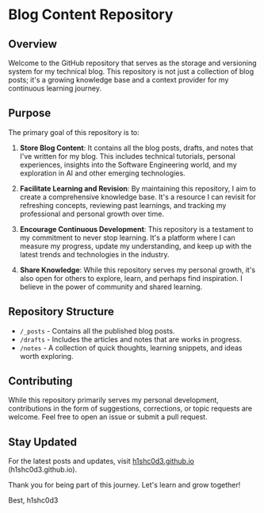 # Blog Content Repository

## Overview

Welcome to the GitHub repository that serves as the storage and versioning system for my technical blog. This repository is not just a collection of blog posts; it's a growing knowledge base and a context provider for my continuous learning journey.

## Purpose

The primary goal of this repository is to:

1. **Store Blog Content**: It contains all the blog posts, drafts, and notes that I've written for my blog. This includes technical tutorials, personal experiences, insights into the Software Engineering world, and my exploration in AI and other emerging technologies.

2. **Facilitate Learning and Revision**: By maintaining this repository, I aim to create a comprehensive knowledge base. It's a resource I can revisit for refreshing concepts, reviewing past learnings, and tracking my professional and personal growth over time.

3. **Encourage Continuous Development**: This repository is a testament to my commitment to never stop learning. It's a platform where I can measure my progress, update my understanding, and keep up with the latest trends and technologies in the industry.

4. **Share Knowledge**: While this repository serves my personal growth, it's also open for others to explore, learn, and perhaps find inspiration. I believe in the power of community and shared learning.

## Repository Structure

- `/_posts` - Contains all the published blog posts.
- `/drafts` - Includes the articles and notes that are works in progress.
- `/notes` - A collection of quick thoughts, learning snippets, and ideas worth exploring.

## Contributing

While this repository primarily serves my personal development, contributions in the form of suggestions, corrections, or topic requests are welcome. Feel free to open an issue or submit a pull request.

## Stay Updated

For the latest posts and updates, visit [h1shc0d3.github.io](#) (h1shc0d3.github.io).

Thank you for being part of this journey. Let's learn and grow together!

Best,
h1shc0d3
